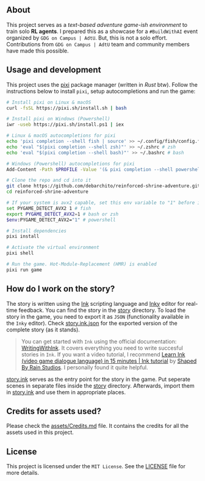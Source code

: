 ## About

This project serves as a *text-based adventure game-ish environment* to train solo **RL agents**. I prepared this as a showcase for a `#BuildWithAI` event organized by `GDG on Campus | AdtU`. But, this is not a solo effort. Contributions from `GDG on Campus | AdtU` team and community members have made this possible.

## Usage and development

This project uses the [pixi](https://github.com/prefix-dev/pixi) package manager (written in *Rust* btw). Follow the instructions below to install `pixi`, setup autocompletions and run the game:

```sh
# Install pixi on Linux & macOS
curl -fsSL https://pixi.sh/install.sh | bash

# Install pixi on Windows (Powershell)
iwr -useb https://pixi.sh/install.ps1 | iex

# Linux & macOS autocompletions for pixi
echo 'pixi completion --shell fish | source' >> ~/.config/fish/config.fish # fish
echo 'eval "$(pixi completion --shell zsh)"' >> ~/.zshrc # zsh
echo 'eval "$(pixi completion --shell bash)"' >> ~/.bashrc # bash

# Windows (Powershell) autocompletions for pixi
Add-Content -Path $PROFILE -Value '(& pixi completion --shell powershell) | Out-String | Invoke-Expression'

# Clone the repo and cd into it
git clone https://github.com/debarchito/reinforced-shrine-adventure.git
cd reinforced-shrine-adventure

# If your system is avx2 capable, set this env variable to "1" before installing packages
set PYGAME_DETECT_AVX2 1 # fish
export PYGAME_DETECT_AVX2=1 # bash or zsh
$env:PYGAME_DETECT_AVX2="1" # powershell

# Install dependencies
pixi install

# Activate the virtual environment
pixi shell

# Run the game. Hot-Module-Replacement (HMR) is enabled
pixi run game
```

## How do I work on the story?

The story is written using the [Ink](https://github.com/inkle/ink) scripting language and [Inky](https://github.com/inkle/inky) editor for real-time feedback. You can find the story in the [story](story) directory. To load the story in the game, you need to export it as `JSON` (functionality available in the `Inky` editor). Check [story.ink.json](story/json/story.ink.json) for the exported version of the complete story (as it stands).

> You can get started with `Ink` using the official documentation: [WritingWithInk](https://github.com/inkle/ink/blob/master/Documentation/WritingWithInk.md). It covers everything you need to write succesful stories in `Ink`. If you want a video tutorial, I recommend [Learn Ink (video game dialogue language) in 15 minutes | Ink tutorial](https://youtu.be/KSRpcftVyKg?si=h3jSHifFc-Qa-kCR) by [Shaped By Rain Studios](https://www.youtube.com/@ShapedByRainStudios). I personally found it quite helpful.

[story.ink](story/story.ink) serves as the entry point for the story in the game. Put seperate scenes in separate files inside the [story](story) directory. Afterwards, import them in [story.ink](story/story.ink) and use them in appropriate places.

## Credits for assets used?

Please check the [assets/Credits.md](assets/Credits.md) file. It contains the credits for all the assets used in this project.

## License

This project is licensed under the `MIT License`. See the [LICENSE](LICENSE) file for more details.
